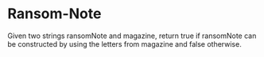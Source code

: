 # Ransom-Note
Given two strings ransomNote and magazine, return true if ransomNote can be constructed by using the letters from magazine and false otherwise.
